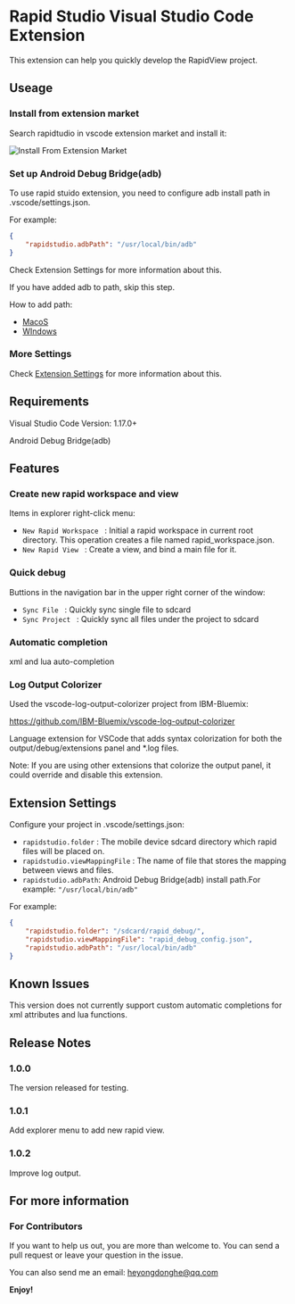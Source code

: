 # Rapid Studio Visual Studio Code Extension

This extension can help you quickly develop the RapidView project.

## Useage

### Install from extension market

Search rapidtudio in vscode extension market and install it:

![Install From Extension Market](https://raw.githubusercontent.com/YongdongHe/RapidView/master/rapidstudio_vscode_extension/rapidstudio/resource/install_from_market.png)


### Set up Android Debug Bridge(adb)

To use rapid stuido extension, you need to configure adb install path in .vscode/settings.json.

For example:
```json
{
    "rapidstudio.adbPath": "/usr/local/bin/adb"
}
```

Check Extension Settings for more information about this.

If you have added adb to path, skip this step.

How to add path:

+ [MacoS](https://stackoverflow.com/questions/17901692/set-up-adb-on-mac-os-x)
+ [WIndows](https://stackoverflow.com/questions/23400030/windows-7-add-path)

### More Settings

Check [Extension Settings](#extension-settings) for more information about this.

## Requirements

Visual Studio Code Version: 1.17.0+

Android Debug Bridge(adb)

## Features
### Create new rapid workspace and view

Items in explorer right-click menu:

* `New Rapid Workspace ` : Initial a rapid workspace in current root directory. This operation creates a file named rapid_workspace.json.
* `New Rapid View ` : Create a view, and bind a main file for it.

### Quick debug

Buttions in the navigation bar in the upper right corner of the window:

* `Sync File ` : Quickly sync single file to sdcard
* `Sync Project ` : Quickly sync all files under the project to sdcard

### Automatic completion 

xml and lua auto-completion

### Log Output Colorizer

Used the vscode-log-output-colorizer project from IBM-Bluemix:

<https://github.com/IBM-Bluemix/vscode-log-output-colorizer>

Language extension for VSCode that adds syntax colorization for both the output/debug/extensions panel and *.log files.

Note: If you are using other extensions that colorize the output panel, it could override and disable this extension.


## Extension Settings

Configure your project in .vscode/settings.json:

* `rapidstudio.folder` : The mobile device sdcard directory which rapid files will be placed on.
* `rapidstudio.viewMappingFile` : The name of file that stores the mapping between views and files.
* `rapidstudio.adbPath`: Android Debug Bridge(adb) install path.For example: `"/usr/local/bin/adb"`

For example:
```json
{
    "rapidstudio.folder": "/sdcard/rapid_debug/",
    "rapidstudio.viewMappingFile": "rapid_debug_config.json",
    "rapidstudio.adbPath": "/usr/local/bin/adb"
}
```


## Known Issues

This version does not currently support custom automatic completions for xml attributes and lua functions.

## Release Notes

### 1.0.0

The version released for testing.

### 1.0.1

Add explorer menu to add new rapid view. 

### 1.0.2

Improve log output.

## For more information

### For Contributors
If you want to help us out, you are more than welcome to. You can send a pull request or leave your question in the issue.

You can also send me an email: <heyongdonghe@qq.com>

**Enjoy!**